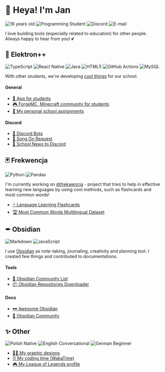 # 👋 Heya! I'm Jan
![16 years old](https://img.shields.io/badge/-%F0%9F%A7%81%2016%20years%20old%20-pink?style=for-the-badge) ![Programming Student](https://img.shields.io/badge/-%F0%9F%91%A8%E2%80%8D%F0%9F%8E%93%20programming%20student%20(2/5%20year)-blueviolet?style=for-the-badge) ![Discord](https://img.shields.io/badge/konhi%231588-%237289DA.svg?style=for-the-badge&logo=discord&logoColor=white) ![E-mail](https://img.shields.io/badge/-%F0%9F%93%A7%20hello.konhi%40gmail.com-9cf?style=for-the-badge)

I love building tools (especially related to education) for other people. Always happy to hear from you! 💕

## 🎒 Elektron++
![TypeScript](https://img.shields.io/badge/typescript-%23007ACC.svg?style=for-the-badge&logo=typescript&logoColor=white) ![React Native](https://img.shields.io/badge/react_native-%2320232a.svg?style=for-the-badge&logo=react&logoColor=%2361DAFB) ![Java](https://img.shields.io/badge/java-%23ED8B00.svg?style=for-the-badge&logo=java&logoColor=white) ![HTML5](https://img.shields.io/badge/html5-%23E34F26.svg?style=for-the-badge&logo=html5&logoColor=white) ![GitHub Actions](https://img.shields.io/badge/githubactions-%232671E5.svg?style=for-the-badge&logo=githubactions&logoColor=white) ![MySQL](https://img.shields.io/badge/mysql-%2300f.svg?style=for-the-badge&logo=mysql&logoColor=white)

With other students, we're developing [cool things](https://github.com/ElektronPlus) for our school.

#### General
- [📱 App for students](https://github.com/ElektronPlus/Elektron-App)
- [🎮 ForgeMC, Minecraft community for students](https://github.com/ForgeMC)
- [📝 My personal school assignments](https://github.com/konhi/personal-school-assignments)

#### Discord
- [🤖 Discord Bots](https://github.com/ElektronPlus/discord)
- [🎵 Song On Request](https://github.com/ElektronPlus/school-song-on-request)
- [📰 School News to Discord](https://github.com/ElektronPlus/zseis-news)

## 🃏 Frekwencja
![Python](https://img.shields.io/badge/python-3670A0?style=for-the-badge&logo=python&logoColor=ffdd54) ![Pandas](https://img.shields.io/badge/pandas-%23150458.svg?style=for-the-badge&logo=pandas&logoColor=white)

I'm currently working on [@frekwencja](https://github.com/frekwencja) - project that tries to help in effective learning new languages by using cool methods, such as flashcards and most common words!

- [🃏 Language Learning Flashcards](https://github.com/frekwencja/language-learning-flashcards)
- [🏆 Most Common Words Multilingual Dataset](https://github.com/frekwencja/most-common-words-multilingual)

## ✒ Obsidian
![Markdown](https://img.shields.io/badge/markdown-%23000000.svg?style=for-the-badge&logo=markdown&logoColor=white) ![JavaScript](https://img.shields.io/badge/javascript-%23323330.svg?style=for-the-badge&logo=javascript&logoColor=%23F7DF1E)

I use [Obsidian](https://obsidian.md/) as note-taking, journaling, creativity and planning tool. I created few things and contributed to documentations.

#### Tools
- [📃 Obsidian Community List](https://github.com/konhi/obsidian-community-list)
- [📦 Obsidian Repositories Downloader](https://github.com/konhi/obsidian-repositories-downloader)

#### Docs
- [🕶️ Awesome Obsidian](https://github.com/kmaasrud/awesome-obsidian)
- [🔮 Obsidian Community](https://github.com/obsidian-community/obsidian-hub)

## ✨ Other
![Polish Native](https://img.shields.io/badge/%F0%9F%87%B5%F0%9F%87%B1Polish-native-blue?style=for-the-badge) ![English Conversational](https://img.shields.io/badge/%F0%9F%87%AC%F0%9F%87%A7English-conversational-blue?style=for-the-badge) ![German Beginner](https://img.shields.io/badge/%F0%9F%87%A9%F0%9F%87%AAGerman-beginner-blue?style=for-the-badge)

- [👨‍🎨 My graphic designs](https://dribbble.com/konhi)
- [⏰ My coding time (WakaTime)](https://wakatime.com/@konhi)
- [🎮 My League of Legends profile](https://u.gg/lol/profile/eun1/qratos1/overview)

